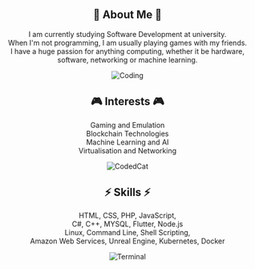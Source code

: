 <div main align="center"> 

## 🚀 About Me 🚀
I am currently studying Software Development at university. <br> 
When I'm not programming, I am usually playing games with my friends. <br> 
I have a huge passion for anything computing, whether it be hardware, software, networking or machine learning. <br>

![Coding](https://github.com/Cathal357/Cathal357/assets/85661615/51663265-1e94-4f24-91d9-f2fe861b47a2)

## 🎮 Interests 🎮
Gaming and Emulation <br>
Blockchain Technologies <br>
Machine Learning and AI <br>
Virtualisation and Networking <br>

![CodedCat](https://github.com/Cathal357/Cathal357/assets/85661615/7b7dd2d0-946f-4ceb-aac6-18051ddfa331)

## ⚡ Skills ⚡
HTML, CSS, PHP, JavaScript, <br>
C#, C++, MYSQL, Flutter, Node.js <br>
Linux, Command Line, Shell Scripting,  <br>
Amazon Web Services, Unreal Engine, Kubernetes, Docker <br>

![Terminal](https://github.com/Cathal357/Cathal357/assets/85661615/b0462eae-9f55-4347-a934-8e6c85ef20c2)

</div>
